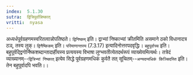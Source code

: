 ```yaml
---
index:  5.1.30
sutra:  द्वित्रिपूर्वान्निष्कात्
vritti:  nyasa
---
```


अध्यर्धपूर्वग्रहणमस्वरितत्वान्नोपतिष्ठते। `द्विनिष्कम्` इति। द्वाभ्यां निष्काभ्यां क्रीतमिति असमाने ठको विधानादत्र ठञ्, तस्य लुक्। `द्विनैष्किकम्` इति। `परिमाणान्तस्य` (7.3.17) इत्यादिनोत्तरपदवृद्धिः। `बहुपूर्वाच्च` इति। बहुपूर्वद्द्विगोर्निष्कशब्दान्तादार्हीयस्य प्रत्ययस्य विभाषा लुग्भवतीत्येतदर्थरूपं व्याख्येयमित्यर्थः। तत्रेदं व्याख्यानम्--`द्वित्रिभ्यां निष्कात्` इत्येव सिद्धे पूर्वग्रहणमधिकं कुर्वतै तत् सूचितम्--`अन्यदप्यधिकं किञ्चिदस्ति` इति। तेन बहुपूर्वादपि भवति।।

